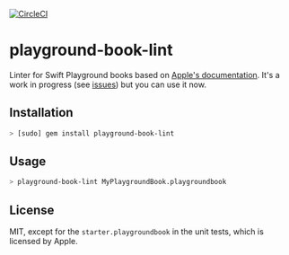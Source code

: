 [![CircleCI](https://circleci.com/gh/ashfurrow/playground-book-lint.svg?style=svg)](https://circleci.com/gh/ashfurrow/playground-book-lint)

# playground-book-lint

Linter for Swift Playground books based on [Apple's documentation](https://developer.apple.com/library/prerelease/content/documentation/Xcode/Conceptual/swift_playgrounds_doc_format/index.html#//apple_ref/doc/uid/TP40017343-CH47-SW4). It's a work in progress (see [issues](https://github.com/ashfurrow/playground-book-lint/issues)) but you can use it now.

## Installation

```sh
> [sudo] gem install playground-book-lint
```

## Usage

```sh
> playground-book-lint MyPlaygroundBook.playgroundbook
```

## License

MIT, except for the `starter.playgroundbook` in the unit tests, which is licensed by Apple.
